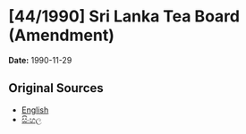 # [44/1990] Sri Lanka Tea Board (Amendment)

**Date:** 1990-11-29

## Original Sources

- [English](https://documents.gov.lk/view/acts/1990/11/44-1990_E.pdf)
- [සිංහල](https://documents.gov.lk/view/acts/1990/11/44-1990_S.pdf)
